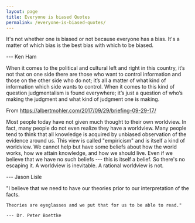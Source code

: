 ```yaml
---
layout: page
title: Everyone is biased Quotes
permalink: /everyone-is-biased-quotes/
---
```



It's not whether one is biased or not because everyone has a bias. It's a matter of which bias is the best bias with which to be biased.

--- Ken Ham




When it comes to the political and cultural left and right in this country, it’s not that on one side there are those who want to control information and those on the other side who do not; it’s all a matter of what kind of information which side wants to control. When it comes to this kind of question judgmentalism is found everywhere; it’s just a question of who’s making the judgment and what kind of judgment one is making.

From <https://albertmohler.com/2017/09/29/briefing-09-29-17/> 


Most people today have not given much thought to their own worldview. In fact, many people do not even realize they have a worldview. Many people tend to think that all knowledge is acquired by unbiased observation of the evidence around us. This view is called "empiricism" and is itself a kind of worldview. We cannot help but have some beliefs about how the world works, how we attain knowledge, and how we should live. Even if we believe that we have no such beliefs --- this is itself a belief. So there's no escaping it. A worldview is inevitable. A rational worldview is not.

--- Jason Lisle



"I believe that we need to have our theories prior to our interpretation of the facts.

	Theories are eyeglasses and we put that for us to be able to read."

    --- Dr. Peter Boettke
